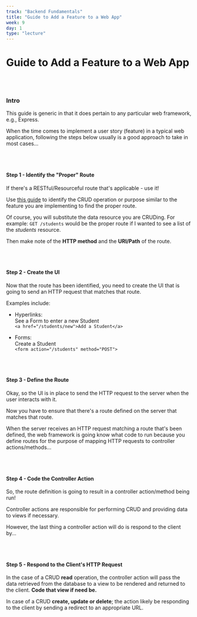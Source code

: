 ```yaml
---
track: "Backend Fundamentals"
title: "Guide to Add a Feature to a Web App"
week: 9
day: 1
type: "lecture"
---
```


# Guide to Add a Feature to a Web App

<br>
<br>

### Intro

This guide is generic in that it does pertain to any particular web framework, e.g., Express.

When the time comes to implement a user story (feature) in a typical web application, following the steps below usually is a good approach to take in most cases...

<br>
<br>

#### Step 1 - Identify the "Proper" Route

If there's a RESTful/Resourceful route that's applicable - use it!

Use [this guide](https://gist.github.com/jim-clark/17908763db7bd3c403e6) to identify the CRUD operation or purpose similar to the feature you are implementing to find the proper route.

Of course, you will substitute the data resource you are CRUDing.  For example:  `GET /students` would be the proper route if I wanted to see a list of the _students_ resource.

Then make note of the **HTTP method** and the **URI/Path** of the route.

<br>
<br>

#### Step 2 - Create the UI

Now that the route has been identified, you need to create the UI that is going to send an HTTP request that matches that route.

Examples include:

- Hyperlinks:<br>See a Form to enter a new Student<br>`<a href="/students/new">Add a Student</a>`

- Forms:<br>Create a Student<br>`<form action="/students" method="POST">`

<br>
<br>

#### Step 3 - Define the Route

Okay, so the UI is in place to send the HTTP request to the server when the user interacts with it.

Now you have to ensure that there's a route defined on the server that matches that route.

When the server receives an HTTP request matching a route that's been defined, the web framework is going know what code to run because you define routes for the purpose of mapping HTTP requests to controller actions/methods...

<br>
<br>

#### Step 4 - Code the Controller Action

So, the route definition is going to result in a controller action/method being run!

Controller actions are responsible for performing CRUD and providing data to views if necessary.

However, the last thing a controller action will do is respond to the client by...

<br>
<br>

#### Step 5 - Respond to the Client's HTTP Request

In the case of a CRUD **read** operation, the controller action will pass the data retrieved from the database to a view to be rendered and returned to the client. **Code that view if need be.**

In case of a CRUD **create, update or delete**; the action likely be responding to the client by sending a redirect to an appropriate URL.